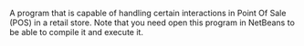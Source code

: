 A program that is capable of handling certain interactions in Point Of Sale (POS) in a retail store. Note that you need open this program in NetBeans to be able to compile it and execute it. 
